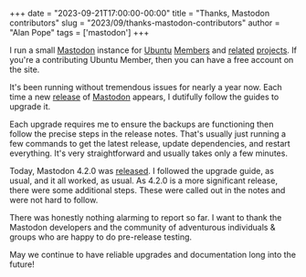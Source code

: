 +++
date = "2023-09-21T17:00:00-00:00"
title = "Thanks, Mastodon contributors"
slug = "2023/09/thanks-mastodon-contributors"
author = "Alan Pope"
tags = ['mastodon']
+++

I run a small [Mastodon](https://joinmastodon.org/) instance for [Ubuntu](https://ubuntu.com) [Members](https://ubuntu.com/community/membership) and [related](https://ubuntu.social/@ubuntu) [projects](https://ubuntu.social/@launchpadstatus). If you're a contributing Ubuntu Member, then you can have a free account on the site.

It's been running without tremendous issues for nearly a year now. Each time a new [release](https://github.com/mastodon/mastodon/releases) of [Mastodon](https://github.com/mastodon/mastodon) appears, I dutifully follow the guides to upgrade it.

Each upgrade requires me to ensure the backups are functioning then follow the precise steps in the release notes. That's usually just running a few commands to get the latest release, update dependencies, and restart everything. It's very straightforward and usually takes only a few minutes.

Today, Mastodon 4.2.0 was [released](https://github.com/mastodon/mastodon/releases/tag/v4.2.0). I followed the upgrade guide, as usual, and it all worked, as usual. As 4.2.0 is a more significant release, there were some additional steps. These were called out in the notes and were not hard to follow.

There was honestly nothing alarming to report so far. I want to thank the Mastodon developers and the community of adventurous individuals & groups who are happy to do pre-release testing. 

May we continue to have reliable upgrades and documentation long into the future!